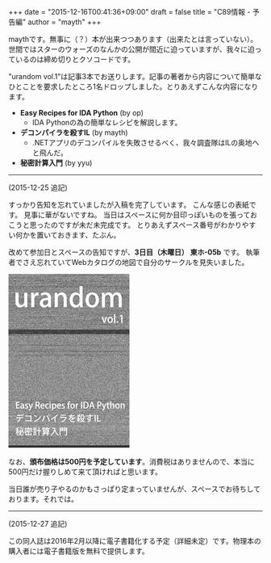 +++
date = "2015-12-16T00:41:36+09:00"
draft = false
title = "C89情報 - 予告編"
author = "mayth"
+++

maythです。無事に（？）本が出来つつあります（出来たとは言っていない）。世間ではスターのウォーズのなんかの公開が間近に迫っていますが、我々に迫っているのは締め切りとクソコードです。

"urandom vol.1"は記事3本でお送りします。記事の著者から内容について簡単なひとことを要求したところ1名ドロップしました。とりあえずこんな内容になります。

* **Easy Recipes for IDA Python** (by op)
  * IDA Pythonの為の簡単なレシピを解説します。
* **デコンパイラを殺すIL** (by mayth)
  * .NETアプリのデコンパイルを失敗させるべく、我々調査隊はILの奥地へと飛んだ。
* **秘密計算入門** (by yyu)

---
(2015-12-25 追記)

すっかり告知を忘れていましたが入稿を完了しています。
こんな感じの表紙です。
見事に華がないですね。
当日はスペースに何か目印っぽいものを張っておこうと思ったのですが未だ未完成です。
とりあえずスペース番号がわかりやすい何かを置いておきます、たぶん。

改めて参加日とスペースの告知ですが、**3日目（木曜日） 東ホ-05b** です。
執筆者でさえ忘れていてWebカタログの地図で自分のサークルを見失いました。

[![urandom vol.1 表紙](/images/c89_cover_thumb.png)](/images/c89_cover_sm.png)

なお、**頒布価格は500円を予定しています**。消費税はありませんので、本当に500円だけ握りしめて来て頂ければと思います。

当日誰が売り子やるのかもさっぱり定まっていませんが、スペースでお待ちしております。それでは。

---
(2015-12-27 追記)

この同人誌は2016年2月以降に電子書籍化する予定（詳細未定）です。物理本の購入者には電子書籍版を無料で提供します。
